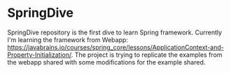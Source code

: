 # SpringDive

SpringDive repository is the first dive to learn Spring framework. Currently I'm learning the framework from Webapp: https://javabrains.io/courses/spring_core/lessons/ApplicationContext-and-Property-Initialization/.
 The project is trying to replicate the examples from the webapp shared with some modifications for the example shared.